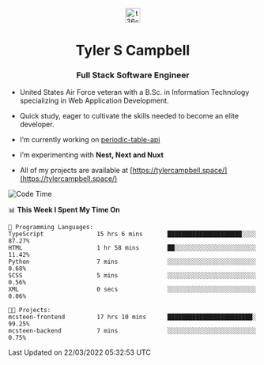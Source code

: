 <p align="center">
<a href="https://www.linkedin.com/in/t36campbell" target="blank"><img align="center" src="https://ik.imagekit.io/t36campbell/Portfolio/linkedin.png.original_m8bbGgPh6.png" alt="t36campbell" height="30" width="30" /></a>
</p>
<h1 align="center">Tyler S Campbell</h1>
<h3 align="center">Full Stack Software Engineer</h3>

* United States Air Force veteran with a B.Sc. in Information Technology specializing in Web Application Development. 

* Quick study, eager to cultivate the skills needed to become an elite developer.

* I’m currently working on [periodic-table-api](https://github.com/t36campbell/periodic-table-api)

* I’m experimenting with **Nest, Next and Nuxt**

* All of my projects are available at [https://tylercampbell.space/](https://tylercampbell.space/)

<!--START_SECTION:waka-->
![Code Time](http://img.shields.io/badge/Code%20Time-1%2C514%20hrs%2045%20mins-blue)

📊 **This Week I Spent My Time On** 

```text
💬 Programming Languages: 
TypeScript               15 hrs 6 mins       █████████████████████░░░░   87.27% 
HTML                     1 hr 58 mins        ██░░░░░░░░░░░░░░░░░░░░░░░   11.42% 
Python                   7 mins              ░░░░░░░░░░░░░░░░░░░░░░░░░   0.68% 
SCSS                     5 mins              ░░░░░░░░░░░░░░░░░░░░░░░░░   0.56% 
XML                      0 secs              ░░░░░░░░░░░░░░░░░░░░░░░░░   0.06%

🐱‍💻 Projects: 
mcsteen-frontend         17 hrs 10 mins      ████████████████████████░   99.25% 
mcsteen-backend          7 mins              ░░░░░░░░░░░░░░░░░░░░░░░░░   0.75%

```


 Last Updated on 22/03/2022 05:32:53 UTC
<!--END_SECTION:waka-->
